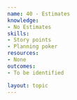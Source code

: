 ```yaml
---
name: 40 - Estimates
knowledge:
- No Estimates
skills:
- Story points
- Planning poker
resources:
- None
outcomes:
- To be identified

layout: topic
---
```

